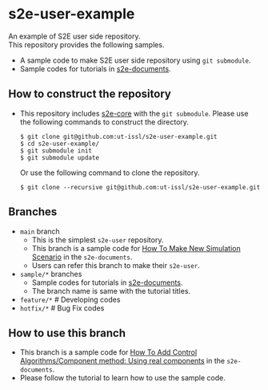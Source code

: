 # s2e-user-example
An example of S2E user side repository.  
This repository provides the following samples.
- A sample code to make S2E user side repository using `git submodule`.
- Sample codes for tutorials in [s2e-documents](https://github.com/ut-issl/s2e-documents).

## How to construct the repository

- This repository includes [s2e-core](https://github.com/ut-issl/s2e-core) with the `git submodule`. Please use the following commands to construct the directory.
  ```
  $ git clone git@github.com:ut-issl/s2e-user-example.git
  $ cd s2e-user-example/
  $ git submodule init
  $ git submodule update
  ```
  Or use the following command to clone the repository.
  ```
  $ git clone --recursive git@github.com:ut-issl/s2e-user-example.git
  ```

## Branches

- `main` branch
  - This is the simplest `s2e-user` repository.
  - This branch is a sample code for [How To Make New Simulation Scenario](https://github.com/ut-issl/s2e-documents/blob/develop/Tutorials/HowToMakeNewSimulationScenario.md) in the `s2e-documents`.
  - Users can refer this branch to make their `s2e-user`.
- `sample/*` branches
  - Sample codes for tutorials in [s2e-documents](https://github.com/ut-issl/s2e-documents).
  - The branch name is same with the tutorial titles.
- `feature/*`   # Developing codes
- `hotfix/*`    # Bug Fix codes

## How to use this branch

- This branch is a sample code for [How To Add Control Algorithms/Component method: Using real components](https://github.com/ut-issl/s2e-documents/blob/develop/Tutorials/HowToAddControlAlgorithms.md#2-direct-method) in the `s2e-documents`.
- Please follow the tutorial to learn how to use the sample code.

